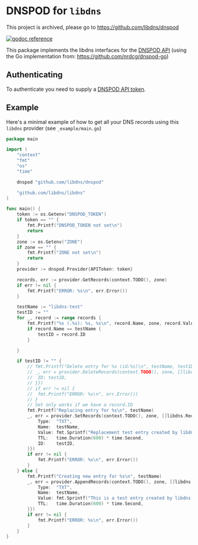 # DNSPOD for `libdns`

This project is archived, please go to https://github.com/libdns/dnspod

[![godoc reference](https://img.shields.io/badge/godoc-reference-blue.svg)](https://pkg.go.dev/github.com/libdns/dnspod)

This package implements the libdns interfaces for the [DNSPOD API](https://www.dnspod.cn/docs/index.html) (using the Go implementation from: https://github.com/nrdcg/dnspod-go)

## Authenticating

To authenticate you need to supply a [DNSPOD API token](https://support.dnspod.cn/Kb/showarticle/tsid/227/).

## Example

Here's a minimal example of how to get all your DNS records using this `libdns` provider (see `_example/main.go`)

```go
package main

import (
	"context"
	"fmt"
	"os"
	"time"

	dnspod "github.com/libdns/dnspod"

	"github.com/libdns/libdns"
)

func main() {
	token := os.Getenv("DNSPOD_TOKEN")
	if token == "" {
		fmt.Printf("DNSPOD_TOKEN not set\n")
		return
	}
	zone := os.Getenv("ZONE")
	if zone == "" {
		fmt.Printf("ZONE not set\n")
		return
	}
	provider := dnspod.Provider{APIToken: token}

	records, err := provider.GetRecords(context.TODO(), zone)
	if err != nil {
		fmt.Printf("ERROR: %s\n", err.Error())
	}

	testName := "libdns-test"
	testID := ""
	for _, record := range records {
		fmt.Printf("%s (.%s): %s, %s\n", record.Name, zone, record.Value, record.Type)
		if record.Name == testName {
			testID = record.ID
		}

	}

	if testID != "" {
		// fmt.Printf("Delete entry for %s (id:%s)\n", testName, testID)
		// _, err = provider.DeleteRecords(context.TODO(), zone, []libdns.Record{libdns.Record{
		// 	ID: testID,
		// }})
		// if err != nil {
		// 	fmt.Printf("ERROR: %s\n", err.Error())
		// }
		// Set only works if we have a record.ID
		fmt.Printf("Replacing entry for %s\n", testName)
		_, err = provider.SetRecords(context.TODO(), zone, []libdns.Record{libdns.Record{
			Type:  "TXT",
			Name:  testName,
			Value: fmt.Sprintf("Replacement test entry created by libdns %s", time.Now()),
			TTL:   time.Duration(600) * time.Second,
			ID:    testID,
		}})
		if err != nil {
			fmt.Printf("ERROR: %s\n", err.Error())
		}
	} else {
		fmt.Printf("Creating new entry for %s\n", testName)
		_, err = provider.AppendRecords(context.TODO(), zone, []libdns.Record{libdns.Record{
			Type:  "TXT",
			Name:  testName,
			Value: fmt.Sprintf("This is a test entry created by libdns %s", time.Now()),
			TTL:   time.Duration(600) * time.Second,
		}})
		if err != nil {
			fmt.Printf("ERROR: %s\n", err.Error())
		}
	}
}
```
